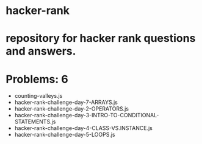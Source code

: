 # hacker-rank

# repository for hacker rank questions and answers.  

# Problems: 6
 - counting-valleys.js
 - hacker-rank-challenge-day-7-ARRAYS.js
 - hacker-rank-challenge-day-2-OPERATORS.js
 - hacker-rank-challenge-day-3-INTRO-TO-CONDITIONAL-STATEMENTS.js
 - hacker-rank-challenge-day-4-CLASS-VS.INSTANCE.js
 - hacker-rank-challenge-day-5-LOOPS.js